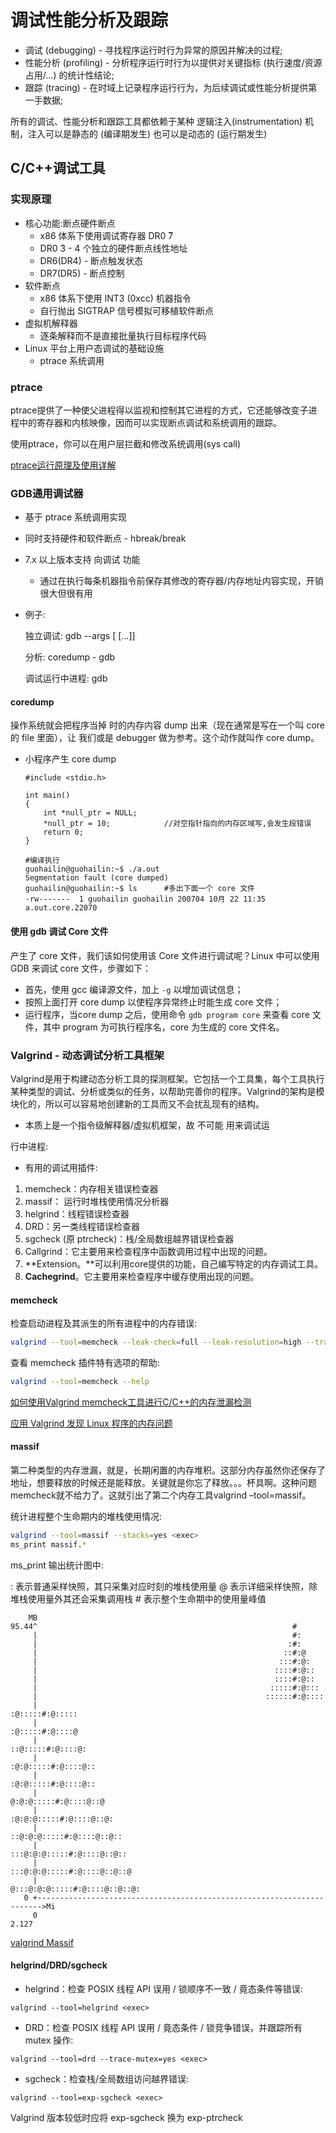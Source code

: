 # 调试性能分析及跟踪

- 调试 (debugging) - 寻找程序运行时行为异常的原因并解决的过程;
- 性能分析 (profiling) - 分析程序运行时行为以提供对关键指标 (执行速度/资源占用/...) 的统计性结论;
- 跟踪 (tracing) - 在时域上记录程序运行行为，为后续调试或性能分析提供第一手数据;

所有的调试、性能分析和跟踪工具都依赖于某种 逻辑注入(instrumentation) 机制，注入可以是静态的 (编译期发生) 也可以是动态的 (运行期发生)

## C/C++调试工具

### 实现原理

- 核心功能:断点硬件断点
  - x86 体系下使用调试寄存器 DR0 ̃7
  - DR0 ̃3 - 4 个独立的硬件断点线性地址
  - DR6(DR4) - 断点触发状态
  - DR7(DR5) - 断点控制
- 软件断点
  - x86 体系下使用 INT3 (0xcc) 机器指令
  - 自行抛出 SIGTRAP 信号模拟可移植软件断点
- 虚拟机解释器
  - 逐条解释而不是直接批量执行目标程序代码
- Linux 平台上用户态调试的基础设施
  - ptrace 系统调用

### ptrace

ptrace提供了一种使父进程得以监视和控制其它进程的方式，它还能够改变子进程中的寄存器和内核映像，因而可以实现断点调试和系统调用的跟踪。

使用ptrace，你可以在用户层拦截和修改系统调用(sys call)

[ptrace运行原理及使用详解](http://blog.csdn.net/edonlii/article/details/8717029)

### GDB通用调试器

- 基于 ptrace 系统调用实现
- 同时支持硬件和软件断点 - hbreak/break
- 7.x 以上版本支持  向调试 功能
  - 通过在执行每条机器指令前保存其修改的寄存器/内存地址内容实现，开销很大但很有用


- 例子:

  独立调试:	gdb --args <exec> [<arg1> [...]]

  分析:		coredump - gdb <exec> <core>

  调试运行中进程:	gdb <exec> <pid>	

#### coredump

操作系统就会把程序当掉 时的内存内容 dump 出来（现在通常是写在一个叫 core 的 file 里面），让 我们或是 debugger 做为参考。这个动作就叫作 core dump。

- 小程序产生 core dump

  ```
  #include <stdio.h>

  int main()
  {
      int *null_ptr = NULL;
      *null_ptr = 10;            //对空指针指向的内存区域写,会发生段错误
      return 0;
  }

  ```

  ```
  #编译执行
  guohailin@guohailin:~$ ./a.out
  Segmentation fault (core dumped)
  guohailin@guohailin:~$ ls      #多出下面一个 core 文件
  -rw-------  1 guohailin guohailin 200704 10月 22 11:35 a.out.core.22070    
  ```

#### 使用 gdb 调试 Core 文件

产生了 core 文件，我们该如何使用该 Core 文件进行调试呢？Linux 中可以使用 GDB 来调试 core 文件，步骤如下：

- 首先，使用 gcc 编译源文件，加上 `-g` 以增加调试信息；
- 按照上面打开 core dump 以使程序异常终止时能生成 core 文件；
- 运行程序，当core dump 之后，使用命令 `gdb program core` 来查看 core 文件，其中 program 为可执行程序名，core 为生成的 core 文件名。

### Valgrind - 动态调试分析工具框架

Valgrind是用于构建动态分析工具的探测框架。它包括一个工具集，每个工具执行某种类型的调试、分析或类似的任务，以帮助完善你的程序。Valgrind的架构是模块化的，所以可以容易地创建新的工具而又不会扰乱现有的结构。

- 本质上是一个指令级解释器/虚拟机框架，故 不可能 用来调试运

行中进程:

- 有用的调试用插件:

1. memcheck：内存相关错误检查器
2. massif： 运行时堆栈使用情况分析器
3. helgrind：线程错误检查器
4. DRD：另一类线程错误检查器
5. sgcheck (原 ptrcheck)：栈/全局数组越界错误检查器
6. Callgrind：它主要用来检查程序中函数调用过程中出现的问题。
7. **Extension。**可以利用core提供的功能，自己编写特定的内存调试工具。
8. **Cachegrind**。它主要用来检查程序中缓存使用出现的问题。

#### memcheck

检查启动进程及其派生的所有进程中的内存错误:

```bash
valgrind --tool=memcheck --leak-check=full --leak-resolution=high --track-origins=yes --trace-children=yes --log-file=result.log <exec>
```
查看 memcheck 插件特有选项的帮助:

````bash
valgrind --tool=memcheck --help
````

[如何使用Valgrind memcheck工具进行C/C++的内存泄漏检测](https://www.oschina.net/translate/valgrind-memcheck)

[应用 Valgrind 发现 Linux 程序的内存问题](https://www.ibm.com/developerworks/cn/linux/l-cn-valgrind/)

#### massif

第二种类型的内存泄漏，就是，长期闲置的内存堆积。这部分内存虽然你还保存了地址，想要释放的时候还是能释放。关键就是你忘了释放。。。杯具啊。这种问题memcheck就不给力了。这就引出了第二个内存工具valgrind –tool=massif。

 统计进程整个生命期内的堆栈使用情况:

```bash
valgrind --tool=massif --stacks=yes <exec>
ms_print massif.*
```

ms_print 输出统计图中:

: 表示普通采样快照，其只采集对应时刻的堆栈使用量
@ 表示详细采样快照，除堆栈使用量外其还会采集调用栈
\# 表示整个生命期中的使用量峰值

````
    MB
95.44^                                                         #
     |                                                         #:
     |                                                        :#:
     |                                                       ::#:@
     |                                                      :::#:@:
     |                                                     ::::#:@::
     |                                                     ::::#:@::
     |                                                    :::::#:@:::
     |                                                   ::::::#:@::::
     |                                                  :@:::::#:@:::::
     |                                                  :@:::::#:@::::@
     |                                                 ::@:::::#:@::::@:
     |                                                :@:@:::::#:@::::@::
     |                                                :@:@:::::#:@::::@::
     |                                               @:@:@:::::#:@::::@::@
     |                                              :@:@:@:::::#:@::::@::@:
     |                                             ::@:@:@:::::#:@::::@::@::
     |                                            :::@:@:@:::::#:@::::@::@::
     |                                            :::@:@:@:::::#:@::::@::@::@
     |                                           @:::@:@:@:::::#:@::::@::@::@:
   0 +----------------------------------------------------------------------->Mi
     0                                                                   2.127
````

[valgrind Massif](http://blog.csdn.net/unix21/article/details/9330571)

#### helgrind/DRD/sgcheck

- helgrind：检查 POSIX 线程 API 误用 / 锁顺序不一致 / 竟态条件等错误:

```
valgrind --tool=helgrind <exec>
```

- DRD：检查 POSIX 线程 API 误用 / 竟态条件 / 锁竞争错误，并跟踪所有mutex 操作:

````
valgrind --tool=drd --trace-mutex=yes <exec>
````

- sgcheck：检查栈/全局数组访问越界错误:

```
valgrind --tool=exp-sgcheck <exec>
```

Valgrind 版本较低时应将 exp-sgcheck 换为 exp-ptrcheck